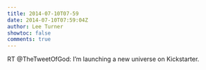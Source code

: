 ```yaml
---
title: 2014-07-10T07-59
date: 2014-07-10T07:59:04Z
author: Lee Turner
showtoc: false
comments: true
---
```


RT @TheTweetOfGod: I’m launching a new universe on Kickstarter.

